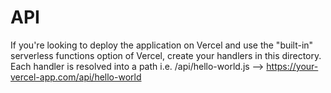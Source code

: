 API
=====

If you're looking to deploy the application on Vercel and use the "built-in" 
serverless functions option of Vercel, create your handlers in this directory.
Each handler is resolved into a path i.e. 
/api/hello-world.js --> https://your-vercel-app.com/api/hello-world
